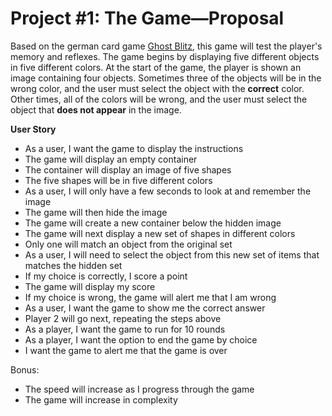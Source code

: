 # Project #1: The Game—Proposal

Based on the german card game [Ghost Blitz](https://boardgamegeek.com/boardgame/83195/ghost-blitz),
this game will test the player's memory and reflexes. The game begins by displaying five different objects in five different colors. At the start of the game, the player is shown an image containing four objects. Sometimes three of the objects will be in the wrong color, and the user must select the object with the **correct** color. Other times, all of the colors will be wrong, and the user must select the object that **does not appear** in the image.

**User Story**
- As a user, I want the game to display the instructions
- The game will display an empty container
- The container will display an image of five shapes
- The five shapes will be in five different colors
- As a user, I will only have a few seconds to look at and remember the image
- The game will then hide the image
- The game will create a new container below the hidden image
- The game will next display a new set of shapes in different colors
- Only one will match an object from the original set
- As a user, I will need to select the object from this new set of items that matches the hidden set
- If my choice is correctly, I score a point
- The game will display my score
- If my choice is wrong, the game will alert me that I am wrong
- As a user, I want the game to show me the correct answer
- Player 2 will go next, repeating the steps above
- As a player, I want the game to run for 10 rounds
- As a player, I want the option to end the game by choice
- I want the game to alert me that the game is over

Bonus:
- The speed will increase as I progress through the game
- The game will increase in complexity
